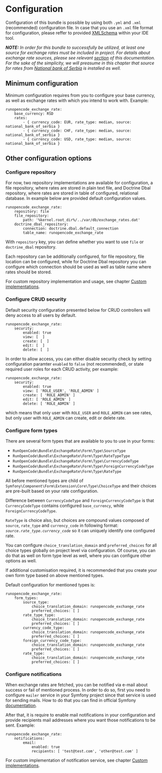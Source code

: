 Configuration
=============

Configuration of this bundle is possible by using both `.yml` and `.xml`
(recommended) configuration file. In case that you use an `.xml` file format
for configuration, please reffer to provided [XMLSchema](../src/RunOpenCode/Bundle/ExchangeRate/Resources/config/schema/configuration-1.0.0.xsd)
within your IDE tool.

_**NOTE:** In order for this bundle to successfully be utilized, at least one source
for exchange rates must be included in project. For details about exchange
rate sources, please see relevant [section](sources.md) of this documentation.
For the sake of the simplicity, we will preasume in this chapter that source
for rates from [National bank of Serbia](https://github.com/RunOpenCode/exchange-rate-nbs)
is installed as well._

## Minimum configuration

Minimum configuration requires from you to configure your base currency,
as well as exchange rates with which you intend to work with. Example:

    runopencode_exchange_rate:
        base_currency: RSD
        rates:
            - { currency_code: EUR, rate_type: median, source: national_bank_of_serbia }
            - { currency_code: CHF, rate_type: median, source: national_bank_of_serbia }
            - { currency_code: USD, rate_type: median, source: national_bank_of_serbia }

## Other configuration options

### Configure repository

For now, two repository implementations are available for configuration,
a file repository, where rates are stored in plain text file, and Doctrine
Dbal repository, where rates are stored in table of configured,
relational database. In example below are provided default configuration values.

    runopencode_exchange_rate:
        repository: file
        file_repository:
            path: '%kernel.root_dir%/../var/db/exchange_rates.dat'
        doctrine_dbal_repository:
            connection: doctrine.dbal.default_connection
            table_name: runopencode_exchange_rate

With `repository` key, you can define whether you want to use `file` or
`doctrine_dbal` repository.

Each repository can be additionally configured, for file repository, file
location can be configured, while for Doctrine Dbal repository you can configure
which connection should be used as well as table name where rates should be stored.

For custom repository implementation and usage, see chapter [Custom implementations](custom-implementations.md).

### Configure CRUD security

Default security configuration presented below for CRUD controllers
will deny access to all users by default.

    runopencode_exchange_rate:
        security:
            enabled: true
            view: [  ]
            create: [  ]
            edit: [  ]
            delete: [  ]

In order to allow access, you can either disable security check by setting
configuration paramter `enabled` to `false` (not recommended), or state
required user roles for each CRUD activity, per example:

    runopencode_exchange_rate:
        security:
            enabled: true
            view: [ 'ROLE_USER', 'ROLE_ADMIN' ]
            create: [ 'ROLE_ADMIN' ]
            edit: [ 'ROLE_ADMIN' ]
            delete: [ 'ROLE_ADMIN' ]

which means that only user with `ROLE_USER` and `ROLE_ADMIN` can see rates,
but only user with `ROLE_ADMIN` can create, edit or delete rate.

### Configure form types

There are several form types that are available to you to use in your forms:

- `RunOpenCode\Bundle\ExchangeRate\Form\Type\SourceType`
- `RunOpenCode\Bundle\ExchangeRate\Form\Type\RateTypeType`
- `RunOpenCode\Bundle\ExchangeRate\Form\Type\CurrencyCodeType`
- `RunOpenCode\Bundle\ExchangeRate\Form\Type\ForeignCurrencyCodeType`
- `RunOpenCode\Bundle\ExchangeRate\Form\Type\RateType`

All before mentioned types are child of `Symfony\Component\Form\Extension\Core\Type\ChoiceType`
and their choices are pre-built based on your rate configuration.

Difference between `CurrencyCodeType` and `ForeignCurrencyCodeType` is that
`CurrencyCodeType` contains configured `base_currency`, while `ForeignCurrencyCodeType`.

`RateType` is choice also, but choices are compound values composed of
`source`, `rate_type` and `currency_code` in following format: _`source.rate_type.currency_code`_
so it can uniquely identify one configured rate.

You can configure `choice_translation_domain` and `preferred_choices` for
all choice types globally on project level via configuration. Of course,
you can do that as well on form type level as well, where you can configure
other options as well.

If additional customisation required, it is recommended that you create
your own form type based on above mentioned types.

Default configuration for mentioned types is:

    runopencode_exchange_rate:
        form_types:
            source_type:
                choice_translation_domain: runopencode_exchange_rate
                preferred_choices: [ ]
            rate_type_type:
                choice_translation_domain: runopencode_exchange_rate
                preferred_choices: [ ]
            currency_code_type:
                choice_translation_domain: runopencode_exchange_rate
                preferred_choices: [ ]
            foreign_currency_code_type:
                choice_translation_domain: runopencode_exchange_rate
                preferred_choices: [ ]
            rate_type:
                choice_translation_domain: runopencode_exchange_rate
                preferred_choices: [ ]

### Configure notifications

When exchange rates are fetched, you can be notified via e-mail about success
or fail of mentioned process. In order to do so, first you need to
configure `mailer` service in your Symfony project since that service is
used for sending mails. How to do that you can find in official Symfony
[documentation](http://symfony.com/doc/current/email.html).

After that, it is require to enable mail notifications in your configuration
and provide recipients mail addresses where you want those notifications
to be sent. Example:

    runopencode_exchange_rate:
        notifications:
            email:
                enabled: true
                recipients: [ 'test@test.com', 'other@test.com' ]

For custom implementation of notification service, see chapter [Custom implementations](custom-implementations.md).